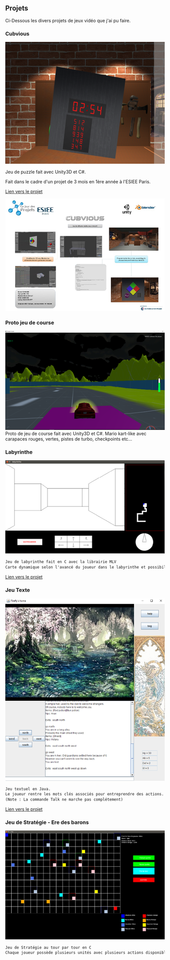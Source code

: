 


## Projets

Ci-Dessous les divers projets de jeux vidéo que j'ai pu faire.

### Cubvious

![Image](Cubvious.png)

Jeu de puzzle fait avec Unity3D et C#.

Fait dans le cadre d'un projet de 3 mois en 1ère année à l'ESIEE Paris.

[Lien vers le projet](https://drive.google.com/open?id=0B0pxW2mxEZiYd3RxVFlLZFdLLVk)

![Image](posterCub.jpg)

### Proto jeu de course
![image](proto.png)
Proto de jeu de course fait avec Unity3D et C#.
Mario kart-like avec carapaces rouges, vertes, pistes de turbo, checkpoints etc...

### Labyrinthe
![Image](laby.png)
```markdown
Jeu de labyrinthe fait en C avec la librairie MLV
Carte dynamique selon l'avancé du joueur dans le labyrinthe et possibilité de sauvegarde de sa progression.
```
[Lien vers le projet](https://drive.google.com/open?id=0B0pxW2mxEZiYb0JreE5CdEJXN28)

### Jeu Texte
![Image](zuul.png)

```markdown
Jeu textuel en Java.
Le joueur rentre les mots clés associés pour entreprendre des actions.
(Note : La commande Talk ne marche pas complétement)
```
[Lien vers le projet](https://drive.google.com/open?id=0B0pxW2mxEZiYMFdKbUdxLU13Tzg)

### Jeu de Stratégie - Ere des barons
![Image](ere.png)
```markdown
Jeu de Stratégie au tour par tour en C
Chaque joueur possède plusieurs unités avec plusieurs actions disponibles.
```
